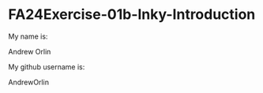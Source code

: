 # FA24Exercise-01b-Inky-Introduction

My name is:

Andrew Orlin

My github username is:

AndrewOrlin
